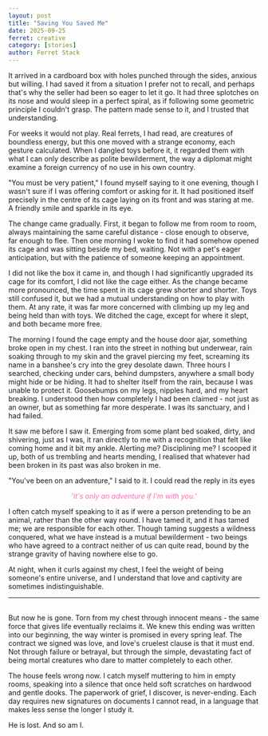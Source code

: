 ```yaml
---
layout: post
title: "Saving You Saved Me"
date: 2025-09-25
ferret: creative
category: [stories]
author: Ferret Stack
---
```


It arrived in a cardboard box with holes punched through the sides, anxious but willing. I had saved it from a situation I prefer not to recall, and perhaps that's why the seller had been so eager to let it go. It had three splotches on its nose and would sleep in a perfect spiral, as if following some geometric principle I couldn't grasp. The pattern made sense to it, and I trusted that understanding.

For weeks it would not play. Real ferrets, I had read, are creatures of boundless energy, but this one moved with a strange economy, each gesture calculated. When I dangled toys before it, it regarded them with what I can only describe as polite bewilderment, the way a diplomat might examine a foreign currency of no use in his own country.

"You must be very patient," I found myself saying to it one evening, though I wasn't sure if I was offering comfort or asking for it. It had positioned itself precisely in the centre of its cage laying on its front and was staring at me. A friendly smile and sparkle in its eye.

The change came gradually. First, it began to follow me from room to room, always maintaining the same careful distance - close enough to observe, far enough to flee. Then one morning I woke to find it had somehow opened its cage and was sitting beside my bed, waiting. Not with a pet's eager anticipation, but with the patience of someone keeping an appointment.

I did not like the box it came in, and though I had significantly upgraded its cage for its comfort, I did not like the cage either. As the change became more pronounced, the time spent in its cage grew shorter and shorter. Toys still confused it, but we had a mutual understanding on how to play with them. At any rate, it was far more concerned with climbing up my leg and being held than with toys. We ditched the cage, except for where it slept, and both became more free.

The morning I found the cage empty and the house door ajar, something broke open in my chest. I ran into the street in nothing but underwear, rain soaking through to my skin and the gravel piercing my feet, screaming its name in a banshee's cry into the grey desolate dawn. Three hours I searched, checking under cars, behind dumpsters, anywhere a small body might hide or be hiding. It had to shelter itself from the rain, because I was unable to protect it. Goosebumps on my legs, nipples hard, and my heart breaking. I understood then how completely I had been claimed - not just as an owner, but as something far more desperate. I was its sanctuary, and I had failed.

It saw me before I saw it. Emerging from some plant bed soaked, dirty, and shivering, just as I was, it ran directly to me with a recognition that felt like coming home and it bit my ankle. Alerting me? Disciplining me? I scooped it up, both of us trembling and hearts mending, I realised that whatever had been broken in its past was also broken in me. 

"You've been on an adventure," I said to it. I could read the reply in its eyes

<p style="text-align: center;"><em style="color:#ff69b4;">'it's only an adventure if I'm with you.'</em></p>

I often catch myself speaking to it as if were a person pretending to be an animal, rather than the other way round. I have tamed it, and it has tamed me; we are responsible for each other. Though taming suggests a wildness conquered, what we have instead is a mutual bewilderment - two beings who have agreed to a contract neither of us can quite read, bound by the strange gravity of having nowhere else to go.

At night, when it curls against my chest, I feel the weight of being someone's entire universe, and I understand that love and captivity are sometimes indistinguishable.

---
<br>
But now he is gone. Torn from my chest through innocent means - the same force that gives life eventually reclaims it. We knew this ending was written into our beginning, the way winter is promised in every spring leaf. The contract we signed was love, and love's cruelest clause is that it must end. Not through failure or betrayal, but through the simple, devastating fact of being mortal creatures who dare to matter completely to each other.

The house feels wrong now. I catch myself muttering to him in empty rooms, speaking into a silence that once held soft scratches on hardwood and gentle dooks. The paperwork of grief, I discover, is never-ending. Each day requires new signatures on documents I cannot read, in a language that makes less sense the longer I study it.

He is lost. And so am I.

